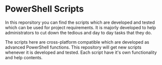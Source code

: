 # PowerShell Scripts
In this reporsitory you can find the scripts which are developed and tested which can be used for project requirements. It is majorly developed to help administrators to cut down the tedious and day to day tasks that they do.

The scripts here are cross-platform compatible which are developed as advanced PowerShell functions. This repository will get new scripts whenever it is developed and tested. Each script have it's own functionality and help contents.

